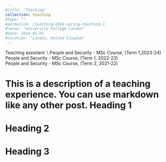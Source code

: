 ```yaml
---
#title: "Teaching"
collection: teaching
#type: ""
#permalink: /teaching/2014-spring-teaching-1
#venue: "University College London"
#date: 2014-01-01
#location: "London, United Kingdom"
---
```

Teaching assistant: \\
People and Security - MSc Course, (Term 1,2023-24) \
People and Security - MSc Course, (Term 1, 2022-23) \
People and Security - MSc Course, (Term 2, 2021-22) 


This is a description of a teaching experience. You can use markdown like any other post.
Heading 1
======

Heading 2
======

Heading 3
======